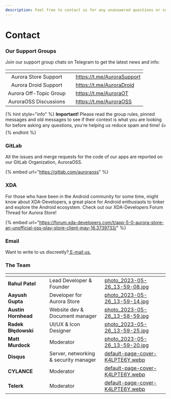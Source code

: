 ```yaml
---
description: Feel free to contact us for any unanswered questions or support!
---
```


# Contact

### Our Support Groups

Join our support group chats on Telegram to get the latest news and info:

<table data-card-size="large" data-view="cards"><thead><tr><th align="center"></th><th data-hidden data-card-cover data-type="files"></th><th data-hidden data-card-target data-type="content-ref"></th></tr></thead><tbody><tr><td align="center">Aurora Store Support</td><td></td><td><a href="https://t.me/AuroraSupport">https://t.me/AuroraSupport</a></td></tr><tr><td align="center">Aurora Droid Support</td><td></td><td><a href="https://t.me/AuroraDroid">https://t.me/AuroraDroid</a></td></tr><tr><td align="center">Aurora Off-Topic Group</td><td></td><td><a href="https://t.me/AuroraOT">https://t.me/AuroraOT</a></td></tr><tr><td align="center">AuroraOSS Discussions</td><td></td><td><a href="https://t.me/AuroraOSS">https://t.me/AuroraOSS</a></td></tr></tbody></table>

{% hint style="info" %}
**Important!** Please read the group rules, pinned messages and old messages to see if their context is what you are looking for before asking any questions, you're helping us reduce spam and time! 👍
{% endhint %}

### GitLab

All the issues and merge requests for the code of our apps are reported on our GitLab Organization, AuroraOSS.

{% embed url="https://gitlab.com/auroraoss" %}

### XDA

For those who have been in the Android community for some time, might know about XDA-Developers, a great place for Android enthusiasts to tinker and explore the Android ecosystem. Check out our XDA-Developers Forum Thread for Aurora Store!

{% embed url="https://forum.xda-developers.com/t/app-5-0-aurora-store-an-unofficial-oss-play-store-client-may-16.3739733/" %}

### Email

Want to write to us discreetly?[ E-mail us.](mailto:auroraoss.dev@gmail.com)

### The Team

<table data-view="cards"><thead><tr><th></th><th data-type="select" data-multiple></th><th></th><th data-hidden data-card-cover data-type="files"></th></tr></thead><tbody><tr><td><strong>Rahul Patel</strong></td><td></td><td>Lead Developer &#x26; Founder</td><td><a href=".gitbook/assets/photo_2023-05-26_13-59-08.jpg">photo_2023-05-26_13-59-08.jpg</a></td></tr><tr><td><strong>Aayush Gupta</strong></td><td></td><td>Developer for Aurora Store</td><td><a href=".gitbook/assets/photo_2023-05-26_13-59-14.jpg">photo_2023-05-26_13-59-14.jpg</a></td></tr><tr><td><strong>Austin Hornhead</strong></td><td></td><td>Website dev &#x26; Document manager</td><td><a href=".gitbook/assets/photo_2023-05-26_13-58-59.jpg">photo_2023-05-26_13-58-59.jpg</a></td></tr><tr><td><strong>Radek Błędowski</strong></td><td></td><td>UI/UX &#x26; Icon Designer </td><td><a href=".gitbook/assets/photo_2023-05-26_13-59-25.jpg">photo_2023-05-26_13-59-25.jpg</a></td></tr><tr><td><strong>Matt Murdock</strong></td><td></td><td>Moderator</td><td><a href=".gitbook/assets/photo_2023-05-26_13-59-20.jpg">photo_2023-05-26_13-59-20.jpg</a></td></tr><tr><td><strong>Disqus</strong></td><td></td><td>Server, networking &#x26; security manager</td><td><a href=".gitbook/assets/default-page-cover-K4LPTE6Y.webp">default-page-cover-K4LPTE6Y.webp</a></td></tr><tr><td><strong>CYLANCE</strong></td><td></td><td>Moderator </td><td><a href=".gitbook/assets/default-page-cover-K4LPTE6Y.webp">default-page-cover-K4LPTE6Y.webp</a></td></tr><tr><td><strong>Telerk</strong></td><td></td><td>Moderator</td><td><a href=".gitbook/assets/default-page-cover-K4LPTE6Y.webp">default-page-cover-K4LPTE6Y.webp</a></td></tr></tbody></table>
